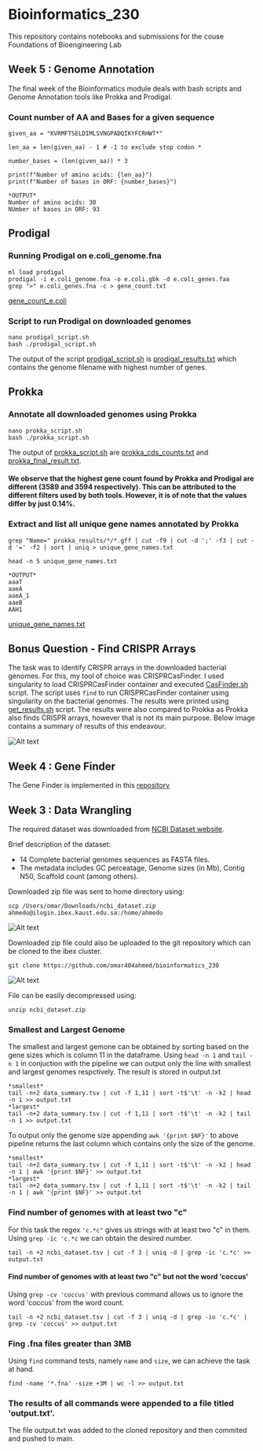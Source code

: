 # Bioinformatics_230
This repository contains notebooks and submissions for the couse Foundations of Bioengineering Lab

## Week 5 : Genome Annotation

The final week of the Bioinformatics module deals with bash scripts and Genome Annotation tools like Prokka and Prodigal.

### Count number of AA and Bases for a given sequence

```
given_aa = "KVRMFTSELDIMLSVNGPADQIKYFCRHWT*"

len_aa = len(given_aa) - 1 # -1 to exclude stop codon *

number_bases = (len(given_aa)) * 3

print(f"Number of amino acids: {len_aa}")
print(f"Number of bases in ORF: {number_bases}")

*OUTPUT*
Number of amino acids: 30
NUmber of bases in ORF: 93
```

## Prodigal
### Running Prodigal on e.coli_genome.fna

```
ml load prodigal
prodigal -i e.coli_genome.fna -o e.coli.gbk -d e.coli_genes.faa
grep ">" e.coli_genes.fna -c > gene_count.txt
```
[gene_count_e.coli](gene_count.txt)

### Script to run Prodigal on downloaded genomes

```
nano prodigal_script.sh
bash ./prodigal_script.sh
```
The output of the script [prodigal_script.sh](prodigal_script.sh) is [prodigal_results.txt](prodigal_results.txt) which contains the genome filename with highest number of genes.


## Prokka

### Annotate all downloaded genomes using Prokka

```
nano prokka_script.sh
bash ./prokka_script.sh
```
The output of [prokka_script.sh](prokka_script.sh) are [prokka_cds_counts.txt](prokka_cds_counts.txt) and [prokka_final_result.txt](prokka_final_result.txt).


#### We observe that the highest gene count found by Prokka and Prodigal are different (3589 and 3594 respectively). This can be attributed to the different filters used by both tools. However, it is of note that the values differ by just 0.14%.


### Extract and list all unique gene names annotated by Prokka

```
grep "Name=" prokka_results/*/*.gff | cut -f9 | cut -d ';' -f3 | cut -d '=' -f2 | sort | uniq > unique_gene_names.txt
```

```
head -n 5 unique_gene_names.txt

*OUTPUT*
aaaT
aaeA
aaeA_1
aaeB
AAH1
```
[unique_gene_names.txt](unique_gene_names.txt)


## Bonus Question - Find CRISPR Arrays

The task was to identify CRISPR arrays in the downloaded bacterial genomes. For this, my tool of choice was CRISPRCasFinder.
I used singularity to load CRISPRCasFinder container and executed [CasFinder.sh](CasFinder.sh) script. The script uses ```find``` to run CRISPRCasFinder container using singularity on the bacterial genomes. The results were printed using [get_results.sh](get_results.sh) script.
The results were also compared to Prokka as Prokka also finds CRISPR arrays, however that is not its main purpose. Below image contains a summary of results of this endeavour.

![Alt text](/Screenshots/bonus.png?raw=true)






## Week 4 : Gene Finder
The Gene Finder is implemented in this [repository](https://github.com/omar404ahmed/gene_finder)


## Week 3 : Data Wrangling

The required dataset was downloaded from [NCBI Dataset website](https://www.ncbi.nlm.nih.gov/datasets/genome/?taxon=2&assembly_level=3:3&release_year=1980:2001).

Brief description of the dataset:
* 14 Complete bacterial genomes sequences as FASTA files.
* The metadata includes GC perceatage, Genome sizes (in Mb), Contig N50, Scaffold count (among others).

Downloaded zip file was sent to home directory using:

```
scp /Users/omar/Downloads/ncbi_dataset.zip ahmedo@ilogin.ibex.kaust.edu.sa:/home/ahmedo
```

![Alt text](/Screenshots/send.png?raw=true)


Downloaded zip file could also be uploaded to the git repository which can be cloned to the ibex cluster.

```
git clone https://github.com/omar404ahmed/bioinformatics_230
```

<!--- image 1 here--->
![Alt text](/Screenshots/Clone.png?raw=true)


File can be easily decompressed using:

```
unzip ncbi_dataset.zip
```



### Smallest and Largest Genome

The smallest and largest gemone can be obtained by sorting based on the gene sizes which is column 11 in the dataframe. Using ```head -n 1``` and ```tail -n 1``` in conjuction with the pipeline we can output only the line with smallest and largest genomes respctively. The result is stored in output.txt

```
*smallest*
tail -n+2 data_summary.tsv | cut -f 1,11 | sort -t$'\t' -n -k2 | head -n 1 >> output.txt
*largest*
tail -n+2 data_summary.tsv | cut -f 1,11 | sort -t$'\t' -n -k2 | tail -n 1 >> output.txt
```


To output only the genome size appending ```awk '{print $NF}'``` to above pipeline returns the last column which contains only the size of the genome.

```
*smallest*
tail -n+2 data_summary.tsv | cut -f 1,11 | sort -t$'\t' -n -k2 | head -n 1 | awk '{print $NF}' >> output.txt
*largest*
tail -n+2 data_summary.tsv | cut -f 1,11 | sort -t$'\t' -n -k2 | tail -n 1 | awk '{print $NF}' >> output.txt
```

### Find number of genomes with at least two "c"

For this task the regex ```'c.*c"``` gives us strings with at least two "c" in them. Using ```grep -ic 'c.*c``` we can obtain the desired number.

```tail -n +2 ncbi_dataset.tsv | cut -f 3 | uniq -d | grep -ic 'c.*c' >> output.txt```


#### Find number of genomes with at least two "c" but not the word 'coccus'

Using ```grep -cv 'coccus'``` with previous command allows us to ignore the word 'coccus' from the word count.

```tail -n +2 ncbi_dataset.tsv | cut -f 3 | uniq -d | grep -io 'c.*c' | grep -cv 'coccus' >> output.txt```


### Fing .fna files greater than 3MB

Using ```find``` command tests, namely ```name``` and ```size```, we can achieve the task at hand.

```find -name '*.fna' -size +3M | wc -l >> output.txt```


### The results of all commands were appended to a file titled 'output.txt'.

The file output.txt was added to the cloned repository and then commited and pushed to main.
